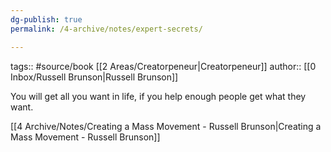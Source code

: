 ```yaml
---
dg-publish: true
permalink: /4-archive/notes/expert-secrets/

---
```



tags:: #source/book [[2 Areas/Creatorpeneur\|Creatorpeneur]]
author:: [[0 Inbox/Russell Brunson\|Russell Brunson]]

You will get all you want in life, if you help enough people get what they want.

[[4 Archive/Notes/Creating a Mass Movement - Russell Brunson\|Creating a Mass Movement - Russell Brunson]]
